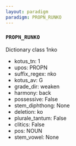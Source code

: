 ```yaml
---
layout: paradigm
paradigm: PROPN_RUNKO
---
```

### ` PROPN_RUNKO `

Dictionary class 1nko
* kotus_tn: 1
* upos: PROPN
* suffix_regex: nko
* kotus_av: G
* grade_dir: weaken
* harmony: back
* possessive: False
* stem_diphthong: None
* deletion: ko
* plurale_tantum: False
* clitics: False
* pos: NOUN
* stem_vowel: None
